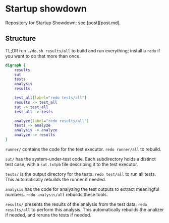 # Startup showdown

Repository for Startup Showdown; see [post][post.md].

## Structure

TL;DR run `./do.sh results/all` to build and run everything; install a `redo` if
you want to do that more than once.

```dot
digraph {
    results
    sut
    tests
    analysis
    results

    test_all[label="redo tests/all"]
    results -> test_all
    sut -> test_all
    test_all -> tests

    analyze[label="redo results/all"]
    tests -> analyze
    analysis -> analyze
    analyze -> results
}
```

`runner/` contains the code for the test executor. `redo runner/all` to rebuild.

`sut/` has the system-under-test code. Each subdirectory holds a distinct test
case, with a `sut.txtpb` file describing it to the test executor.

`tests/` is the output directory for the tests. `redo test/all` to run all
tests. This automatically rebuilds the runner if needed.

`analysis` has the code for analyzing the test outputs to extract meaningful
numbers. `redo analysis/all` rebuilds these tools.

`results/` presents the results of the analysis from the test data. `redo
results/all` to perform this analysis. This automatically rebuilds the
analizer if needed, and reruns the tests if needed.
